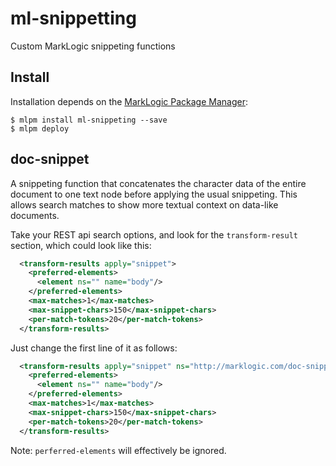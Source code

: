 # ml-snippetting

Custom MarkLogic snippeting functions

## Install

Installation depends on the [MarkLogic Package Manager](https://github.com/joemfb/mlpm):

```
$ mlpm install ml-snippeting --save
$ mlpm deploy
```

## doc-snippet

A snippeting function that concatenates the character data of the entire document to one text node before applying the usual snippeting. This allows search matches to show more textual context on data-like documents.

Take your REST api search options, and look for the `transform-result` section, which could look like this:

```xml
  <transform-results apply="snippet">
    <preferred-elements>
      <element ns="" name="body"/>
    </preferred-elements>
    <max-matches>1</max-matches>
    <max-snippet-chars>150</max-snippet-chars>
    <per-match-tokens>20</per-match-tokens>
  </transform-results>
```

Just change the first line of it as follows:

```xml
  <transform-results apply="snippet" ns="http://marklogic.com/doc-snippet" at="/ext/mlpm_modules/ml-snippeting/doc-snippet.xqy">
    <preferred-elements>
      <element ns="" name="body"/>
    </preferred-elements>
    <max-matches>1</max-matches>
    <max-snippet-chars>150</max-snippet-chars>
    <per-match-tokens>20</per-match-tokens>
  </transform-results>
```

Note: `perferred-elements` will effectively be ignored.
